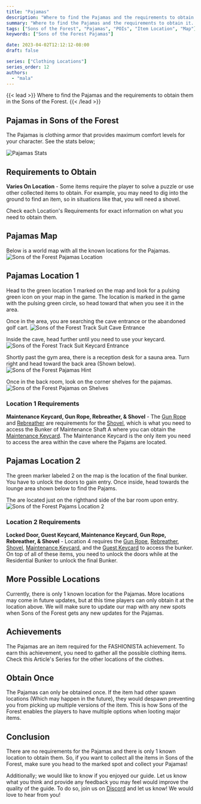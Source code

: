 ```yaml
---
title: "Pajamas"
description: "Where to find the Pajamas and the requirements to obtain it in the Sons of the Forest."
summary: "Where to find the Pajamas and the requirements to obtain it. Click here to learn more about it!"
tags: ["Sons of the Forest", "Pajamas", "POIs", "Item Location", "Map"]
keywords: ["Sons of the Forest Pajamas"]

date: 2023-04-02T12:12:12-08:00
draft: false

series: ["Clothing Locations"]
series_order: 12
authors:
  - "mala"
---
```


{{< lead >}}
Where to find the Pajamas and the requirements to obtain them in the Sons of the Forest.
{{< /lead >}}

## Pajamas in Sons of the Forest
The Pajamas is clothing armor that provides maximum comfort levels for your character. See the stats below;

![Pajamas Stats](img/stats.webp)

## Requirements to Obtain
**Varies On Location** - Some items require the player to solve a puzzle or use other collected items to obtain. For example, you may need to dig into the ground to find an item, so in situations like that, you will need a shovel. 

Check each Location's Requirements for exact information on what you need to obtain them.

## Pajamas Map
Below is a world map with all the known locations for the Pajamas.
![Sons of the Forest Pajamas Location](img/map.webp)

## Pajamas Location 1
Head to the green location 1 marked on the map and look for a pulsing green icon on your map in the game. The location is marked in the game with the pulsing green circle, so head toward that when you see it in the area.

Once in the area, you are searching the cave entrance or the abandoned golf cart.
![Sons of the Forest Track Suit Cave Entrance](img/cave_entrance.webp)

Inside the cave, head further until you need to use your keycard.
![Sons of the Forest Track Suit Keycard Entrance](img/keycard_entrance.webp)

Shortly past the gym area, there is a reception desk for a sauna area. Turn right and head toward the back area (Shown below).
![Sons of the Forest Pajamas Hint](img/pajamahint.webp)

Once in the back room, look on the corner shelves for the pajamas.
![Sons of the Forest Pajamas on Shelves](featured.webp)

### Location 1 Requirements
**Maintenance Keycard, Gun Rope, Rebreather, & Shovel** - The [Gun Rope](/sons-of-the-forest/guides/rope-gun/) and [Rebreather](/sons-of-the-forest/guides/rebreather/) are requirements for the [Shovel](/sons-of-the-forest/guides/shovel/), which is what you need to access the Bunker of Maintenance Shaft A where you can obtain the [Maintenance Keycard](/sons-of-the-forest/guides/maintenance-keycard/). The Maintenance Keycard is the only item you need to access the area within the cave where the Pajams are located.

## Pajamas Location 2
The green marker labeled 2 on the map is the location of the final bunker. You have to unlock the doors to gain entry. Once inside, head towards the lounge area shown below to find the Pajams. 

The are located just on the righthand side of the bar room upon entry.
![Sons of the Forest Pajams Location 2](img/location2.webp)

### Location 2 Requirements
**Locked Door, Guest Keycard, Maintenance Keycard, Gun Rope, Rebreather, & Shovel** - Location 4 requires the [Gun Rope](/sons-of-the-forest/guides/rope-gun/), [Rebreather](/sons-of-the-forest/guides/rebreather/), [Shovel](/sons-of-the-forest/guides/shovel/), [Maintenance Keycard](/sons-of-the-forest/guides/maintenance-keycard/), and the [Guest Keycard](/sons-of-the-forest/guides/guest-keycard/) to access the bunker. On top of all of these items, you need to unlock the doors while at the Residential Bunker to unlock the final Bunker.

## More Possible Locations
Currently, there is only 1 known location for the Pajamas. More locations may come in future updates, but at this time players can only obtain it at the location above.
We will make sure to update our map with any new spots when Sons of the Forest gets any new updates for the Pajamas.

## Achievements 
The Pajamas are an item required for the FASHIONISTA achievement. To earn this achievement, you need to gather all the possible clothing items. Check this Article's Series for the other locations of the clothes. 

## Obtain Once
The Pajamas can only be obtained once. If the item had other spawn locations (Which may happen in the future), they would despawn preventing you from picking up multiple versions of the item. This is how Sons of the Forest enables the players to have multiple options when looting major items. 

## Conclusion
There are no requirements for the Pajamas and there is only 1 known location to obtain them. So, if you want to collect all the items in Sons of the Forest, make sure you head to the marked spot and collect your Pajamas!

Additionally; we would like to know if you enjoyed our guide. Let us know what you think and provide any feedback you may feel would improve the quality of the guide. To do so, join us on [Discord](https://discord.gg/ZXp93XsKnN) and let us know! We would love to hear from you! 